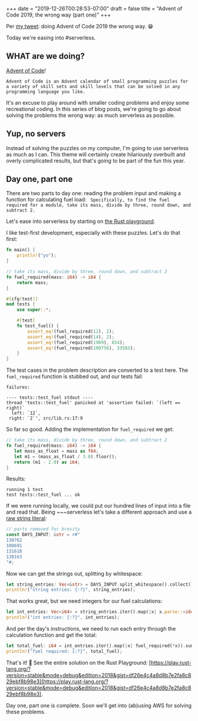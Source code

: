 +++
date = "2019-12-26T00:28:53-07:00"
draft = false
title = "Advent of Code 2019, the wrong way (part one)"
+++

Per [my tweet](https://twitter.com/Motoblag/status/1203557633648553984): doing Advent of Code 2019 the wrong way. 😁

Today we're easing into #serverless.

## WHAT are we doing?

[Advent of Code](https://adventofcode.com/2019/about)!

`Advent of Code is an Advent calendar of small programming puzzles for a variety of skill sets and skill levels that can be solved in any programming language you like.`

It's an excuse to play around with smaller coding problems and enjoy some recreational coding. In this series of blog posts, we're going to go about solving the problems the wrong way: as much serverless as possible.

## Yup, no servers

Instead of solving the puzzles on my computer, I'm going to use serverless as much as I can. This theme will certainly create hilariously overbuilt and overly complicated results, but that's going to be part of the fun this year.

## Day one, part one

There are two parts to day one: reading the problem input and making a function for calculating fuel load: ` Specifically, to find the fuel required for a module, take its mass, divide by three, round down, and subtract 2.`

Let's ease into serverless by starting on [the Rust playground](https://play.rust-lang.org/).

I like test-first development, especially with these puzzles. Let's do that first:

```rust
fn main() {
    println!("yo");
}

// take its mass, divide by three, round down, and subtract 2
fn fuel_required(mass: i64) -> i64 {
    return mass;
}

#[cfg(test)]
mod tests {
    use super::*;

    #[test]
    fn test_fuel() {
        assert_eq!(fuel_required(12), 2);
        assert_eq!(fuel_required(14), 2);
        assert_eq!(fuel_required(1969), 654);
        assert_eq!(fuel_required(100756), 33583);
    }
}
```

The test cases in the problem description are converted to a test here. The `fuel_required` function is stubbed out, and our tests fail:

```
failures:

---- tests::test_fuel stdout ----
thread 'tests::test_fuel' panicked at 'assertion failed: `(left == right)`
  left: `12`,
 right: `2`', src/lib.rs:17:9
 ```

 So far so good. Adding the implementation for `fuel_required` we get:

 ```rust
 // take its mass, divide by three, round down, and subtract 2
fn fuel_required(mass: i64) -> i64 {
    let mass_as_float = mass as f64;
    let m1 = (mass_as_float / 3.0).floor();
    return (m1 - 2.0) as i64;
}
```

Results:

```
running 1 test
test tests::test_fuel ... ok
```

If we were running locally, we could put our hundred lines of input into a file and read that. Being ~~~serverless let's take a different approach and use a [raw string literal](https://doc.rust-lang.org/rust-by-example/std/str.html):

```rust
// parts removed for brevity
const DAYS_INPUT: &str = r#"
130762
108691
131618
138163
"#;
```

Now we can get the strings out, splitting by whitespace:

```rust
let string_entries: Vec<&str> = DAYS_INPUT.split_whitespace().collect();
println!("string entries: {:?}", string_entries);
```

That works great, but we need integers for our fuel calculations:

```rust
let int_entries: Vec<i64> = string_entries.iter().map(|x| x.parse::<i64>().unwrap()).collect();
println!("int entries: {:?}", int_entries);  
```

And per the day's instructions, we need to run each entry through the calculation function and get the total:

```rust
let total_fuel: i64 = int_entries.iter().map(|x| fuel_required(*x)).sum();
println!("fuel required: {:?}", total_fuel);
```

That's it! 🎉 See the entire solution on the Rust Playground: [https://play.rust-lang.org/?version=stable&mode=debug&edition=2018&gist=df26e4c4a8d8b7e2fa8c829ebf8b98e3](https://play.rust-lang.org/?version=stable&mode=debug&edition=2018&gist=df26e4c4a8d8b7e2fa8c829ebf8b98e3).

Day one, part one is complete. Soon we'll get into (ab)using AWS for solving these problems.
